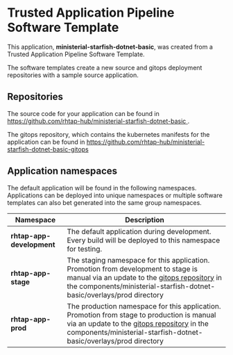 # Trusted Application Pipeline Software Template

This application, **ministerial-starfish-dotnet-basic**, was created from a Trusted Application Pipeline Software Template.

The software templates create a new source and gitops deployment repositories with a sample source application. 

## Repositories

The source code for your application can be found in [https://github.com/rhtap-hub/ministerial-starfish-dotnet-basic ](https://github.com/rhtap-hub/ministerial-starfish-dotnet-basic ).
 
The gitops repository, which contains the kubernetes manifests for the application can be found in 
[https://github.com/rhtap-hub/ministerial-starfish-dotnet-basic-gitops ](https://github.com/rhtap-hub/ministerial-starfish-dotnet-basic-gitops ) 

## Application namespaces 

The default application will be found in the following namespaces. Applications can be deployed into unique namespaces or multiple software templates can also bet generated into the same group namespaces.  

|  Namespace   |  Description   |  
| -------- | -------- |   
| **rhtap-app-development** | The default application during development. Every build will be deployed to this namespace for testing. | 
| **rhtap-app-stage** | The staging namespace for this application. Promotion from development to stage is manual via an update to the [gitops repository](https://github.com/rhtap-hub/ministerial-starfish-dotnet-basic-gitops ) in the components/ministerial-starfish-dotnet-basic/overlays/prod directory |  
| **rhtap-app-prod** | The production namespace for this application. Promotion from stage to production is manual via an update to the [gitops repository](https://github.com/rhtap-hub/ministerial-starfish-dotnet-basic-gitops ) in the components/ministerial-starfish-dotnet-basic/overlays/prod directory | 
